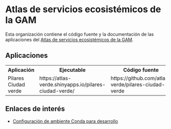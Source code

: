 # Atlas de servicios ecosistémicos de la GAM
Esta organización contiene el código fuente y la documentación de las aplicaciones del [Atlas de servicios ecosistémicos de la GAM](https://atlas-verde.org/).

## Aplicaciones

<table>
  <tr>
    <th>
    Aplicación
    </>
    <th>
    Ejecutable
    </th>
    <th>
    Código fuente
    </th>
    <th>
    Pendientes
    </th>
    <th>
    Comentarios
    </th>
  </tr>
  <tr>
    <td>
    Pilares Ciudad verde
    </td>
    <td>
    https://atlas-verde.shinyapps.io/pilares-ciudad-verde/
    </td>
    <td>
    https://github.com/atlas-verde/pilares-ciudad-verde
    </td>
    <td>
    </td>
    <td>
    </td>                
  </tr>
</table>

## Enlaces de interés

- [Configuración de ambiente Conda para desarrollo](conda.md)
